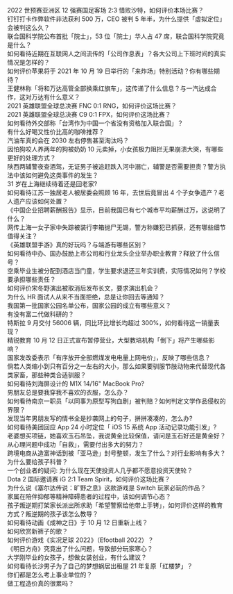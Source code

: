 2022 世预赛亚洲区 12 强赛国足客场 2:3 惜败沙特，如何评价本场比赛？  
钉钉打卡作弊软件非法获利 500 万，CEO 被判 5 年半，为什么提供「虚拟定位」会被判这么久？  
联合国科学院公布首批「院士」，53 位「院士」华人占 47 席，联合国科学院究竟是什么？  
如何看待近期在互联网人之间流传的「公司作息表」？各大公司上下班时间的真实情况是怎样的？  
如何评价苹果将于 2021 年 10 月 19 日举行的「来炸场」特别活动？你有哪些期待？  
王健林称「将和万达高管全部换乘红旗车」，这传递了什么信息？与一汽达成合作，这对万达有什么意义？  
2021 英雄联盟全球总决赛 FNC 0:1 RNG，如何评价这场比赛？  
2021 英雄联盟全球总决赛 C9 0:1 FPX，如何评价这场比赛？  
如何看待外交部称「台湾作为中国一个省没有资格加入联合国」？  
有什么好喝又性价比高的咖啡推荐？  
汽油车真的会在 2030 左右停售甚至淘汰吗？  
因怕狗咬人养两年的狗被奶奶 10 元卖掉，小女孩极力阻拦无果崩溃大哭，有哪些更好的处理方式？  
陕西两辅警夜查酒驾，无证男子被追赶跌入河中溺亡，辅警是否需要担责？警方执法中该如何避免这类事件的发生？  
31 岁在上海继续待着还是回老家?  
如何看待江苏一独居老人被居委会照顾 16 年，去世后竟冒出 4 个子女争遗产？老人遗产应该如何处置？  
《中国企业招聘薪酬报告》显示，目前我国已有七个城市平均薪酬过万，这说明了什么？  
网传上海一女子家中失踪被装行李箱抛尸无锡，警方称嫌犯已抓获，还有哪些细节值得关注？  
《英雄联盟手游》真的好玩吗？与端游有哪些区别？  
如何看待中办、国办鼓励上市公司和行业龙头企业举办职业教育？释放了什么信号？  
空乘毕业生被分配到酒店当门童，学生要求退还三年实训费，实际情况如何？学校要承担哪些责任？  
如何评价宋冬野演出被取消后发布长文，要求演出机会？  
为什么 HR 面试人从来不当面拒绝，总是让你回去等通知？  
我国第一批国家公园名单公布，国家公园的成立有哪些意义？  
有没有富二代做科研的？  
特斯拉 9 月交付 56006 辆，同比环比增长均超过 300%，如何看待这一销量表现？  
精锐教育 10 月 12 日正式宣布暂停营业，大型教培机构「倒下」将产生哪些影响？  
国家发改委表示「有序放开全部燃煤发电电量上网电价」，反映了哪些信息？  
倘若人类缩小到只有百分之一左右的大小，那么如果要驯服节肢动物来代替现代各类家畜，那些种类合适驯服？  
如何看待刘海屏设计的 M1X 14/16" MacBook Pro?  
男朋友总是要我穿我不喜欢的衣服，怎么办？  
如何看待南京一职员「以同事为原型写狗血剧」被判赔？如何判定文学作品侵权的界限？  
发现当年男朋友写的情书全是抄袭网上的句子，拼拼凑凑的，怎么办?  
如何看待美团回应 App 24 小时定位「 iOS 15 系统 App 活动记录功能引发」?  
老婆想买项链，她喜欢玉石吊坠，我说黄金比较保值，请问是玉石好还是黄金好？  
从心理问题中成功「自救」，需要付出多大的努力？  
跨境电商从造富神话到被「亚马逊」封号整顿，发生了什么？对行业影响有多大？  
为什么要给孩子科普？  
一个创业者的疑问: 为什么现在天使投资人几乎都不愿意投资天使轮？  
Dota 2 国际邀请赛 iG 2:1 Team Spirit，如何评价这场比赛？  
为什么说《塞尔达传说：旷野之息》这款游戏是 Switch 玩家必玩的作品？  
家属在陪伴抑郁等精神障碍患者的过程中，该如何调节心态？  
孩子叛逆期打架家长派出所求助「希望警察给他带上手铐」，如何评价这样的教育方式？叛逆期的孩子该怎么教导？  
如何看待动画《成神之日》于 10 月 12 日重新上线？  
如何欣赏新裤子的歌？  
如何评价游戏《实况足球 2022》（Efootball 2022）？  
《明日方舟》究竟出了什么问题，导致部分玩家寒心？  
大学刚毕业的女孩子，想做女装创业，有什么建议？  
如何看待长沙男子为了自己的梦想蜗居出租屋 21 年复原「红楼梦」？  
你们都是怎么考上事业单位的？  
做工程造价真的很累吗？  
